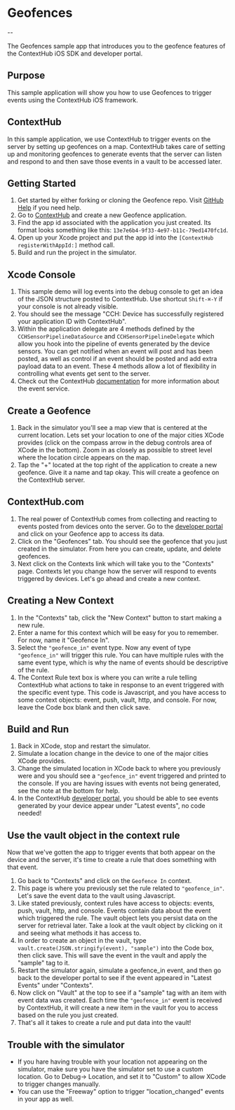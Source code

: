 # Geofences
--

The Geofences sample app that introduces you to the geofence features of the ContextHub iOS SDK and developer portal.

## Purpose
This sample application will show you how to use Geofences to trigger events using the ContextHub iOS framework.

## ContextHub

In this sample application, we use ContextHub to trigger events on the server by setting up geofences on a map. ContextHub takes care of setting up and monitoring geofences to generate events that the server can listen and respond to and then save those events in a vault to be accessed later.

## Getting Started

1. Get started by either forking or cloning the Geofence repo. Visit [GitHub Help](https://help.github.com/articles/fork-a-repo) if you need help.
1. Go to [ContextHub](http://app.contexthub.com) and create a new Geofence application.
1. Find the app id associated with the application you just created. Its format looks something like this: `13e7e6b4-9f33-4e97-b11c-79ed1470fc1d`.
1. Open up your Xcode project and put the app id into the `[ContextHub registerWithAppId:]` method call.
1. Build and run the project in the simulator.

## Xcode Console
1. This sample demo will log events into the debug console to get an idea of the JSON structure posted to ContextHub. Use shortcut `Shift-⌘-Y` if your console is not already visible.
1. You should see the message "CCH: Device has successfully registered your application ID with ContextHub".
1. Within the application delegate are 4 methods defined by the `CCHSensorPipelineDataSource` and `CCHSensorPipelineDelegate` which allow you hook into the pipeline of events generated by the device sensors. You can get notified when an event will post and has been posted, as well as control if an event should be posted and add extra payload data to an event. These 4 methods allow a lot of flexibility in controlling what events get sent to the server.
1. Check out the ContextHub [documentation](http://docs.contexthub.com) for more information about the event service.
    
## Create a Geofence
1. Back in the simulator you'll see a map view that is centered at the current location.  Lets set your location to one of the major cities XCode provides (click on the compass arrow in the debug controls area of XCode in the bottom). Zoom in as closely as possible to street level where the location circle appears on the map.
1. Tap the "+" located at the top right of the application to create a new geofence.  Give it a name and tap okay.  This will create a geofence on the ContextHub server.

## ContextHub.com

1. The real power of ContextHub comes from collecting and reacting to events posted from devices onto the server. Go to the [developer portal](https://app.contexthub.com) and click on your  Geofence app to access its data.
1. Click on the "Geofences" tab.  You should see the geofence that you just created in the simulator.  From here you can create, update, and delete geofences.
1. Next click on the Contexts link which will take you to the "Contexts" page. Contexts let you change how the server will respond to events triggered by devices. Let's go ahead and create a new context.

## Creating a New Context

1. In the "Contexts" tab, click the "New Context" button to start making a new rule.
1. Enter a name for this context which will be easy for you to remember. For now, name it "Geofence In".
1. Select the `"geofence_in"` event type. Now any event of type `"geofence_in"` will trigger this rule. You can have multiple rules with the same event type, which is why the name of events should be descriptive of the rule.
1. The Context Rule text box is where you can write a rule telling ContextHub what actions to take in response to an event triggered with the specific event type. This code is Javascript, and you have access to some context objects: event, push, vault, http, and console. For now, leave the Code box blank and then click save.

## Build and Run
1. Back in XCode, stop and restart the simulator.
1. Simulate a location change in the device to one of the major cities XCode provides. 
1. Change the simulated location in XCode back to where you previously were and you should see a `"geofence_in"` event triggered and printed to the console. If you are having issues with events not being generated, see the note at the bottom for help.
1. In the ContextHub [developer portal](http://app.contexthub.com), you should be able to see events generated by your device appear under "Latest events", no code needed!


## Use the vault object in the context rule

Now that we've gotten the app to trigger events that both appear on the device and the server, it's time to create a rule that does something with that event.

1. Go back to "Contexts" and click on the `Geofence In` context.
1. This page is where you previously set the rule related to `"geofence_in"`. Let's save the event data to the vault using Javascript.
1. Like stated previously, context rules have access to objects: events, push, vault, http, and console. Events contain data about the event which triggered the rule. The vault object lets you persist data on the server for retrieval later. Take a look at the vault object by clicking on it and seeing what methods it has access to.
1. In order to create an object in the vault, type `vault.create(JSON.stringify(event), "sample")` into the Code box, then click save.  This will save the event in the vault and apply the "sample" tag to it.
1. Restart the simulator again, simulate a geofence_in event, and then go back to the developer portal to see if the event appeared in "Latest Events" under "Contexts".
1. Now click on "Vault" at the top to see if a "sample" tag with an item with event data was created. Each time the `"geofence_in"` event is received by ContextHub, it will create a new item in the vault for you to access based on the rule you just created.
1. That's all it takes to create a rule and put data into the vault!


## Trouble with the simulator
- If you hare having trouble with your location not appearing on the simulator, make sure you have the simulator set to use a custom location. Go to Debug-> Location, and set it to "Custom" to allow XCode to trigger changes manually.
- You can use the "Freeway" option to trigger "location_changed" events in your app as well.




